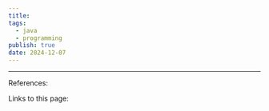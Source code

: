 ```yaml
---
title: 
tags:
  - java
  - programming
publish: true
date: 2024-12-07
---
```




---
References: 

Links to this page: 
